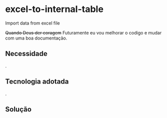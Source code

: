 # excel-to-internal-table
Import data from excel file

~~Quando Deus der coragem~~ Futuramente eu vou melhorar o codigo e mudar com uma boa documentação.

## Necessidade ##
.

## Tecnologia adotada ##
.

## Solução ##
